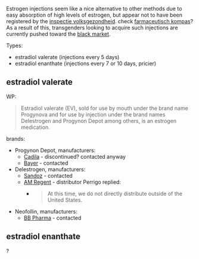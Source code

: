 Estrogen injections seem like a nice alternative to other methods due to easy absorption of high levels of estrogen, but appear not to have been registered by the [inspectie volksgezondheid](https://www.igj.nl/).
check [farmaceutisch kompas](https://www.farmacotherapeutischkompas.nl/)?
As a result of this, transgenders looking to acquire such injections are currently pushed toward the [black market](http://lena.kiev.ua/).

Types:
- estradiol valerate (injections every 5 days)
- estradiol enanthate (injections every 7 or 10 days, pricier)

## estradiol valerate

WP:
> Estradiol valerate (EV), sold for use by mouth under the brand name Progynova and for use by injection under the brand names Delestrogen and Progynon Depot among others, is an estrogen medication.

brands:
- Progynon Depot, manufacturers:
  - [Cadila](https://www.cadilapharma.com/contact/) - discontinued? contacted anyway
  - [Bayer](https://pharma.bayer.com/contact-us) - contacted
- Delestrogen, manufacturers:
  - [Sandoz](https://www.sandoz.nl/over-ons/contact-met-ons-opnemen/algemene-vragen-klachten) - contacted
  - [AM Regent](https://americanregent.com/contact-us/) - distributor Perrigo replied:
    - > At this time, we do not directly distribute outside of the United States.
- Neofollin, manufacturers:
  - [BB Pharma](http://www.bbpharma.sk/contacts) - contacted

## estradiol enanthate

?
